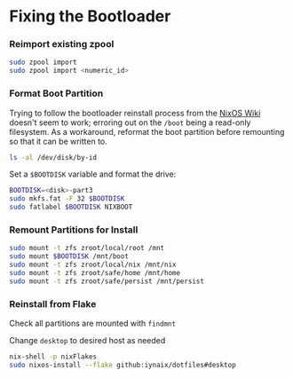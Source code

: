 # Fixing the Bootloader

### Reimport existing zpool
```sh
sudo zpool import
sudo zpool import <numeric_id>
```

### Format Boot Partition
Trying to follow the bootloader reinstall process from the [NixOS Wiki](https://nixos.wiki/wiki/Bootloader#From_an_installation_media) doesn't seem to work; erroring out on the `/boot` being a read-only filesystem. As a workaround, reformat the boot partition before remounting so that it can be written to.

```sh
ls -al /dev/disk/by-id
```

Set a `$BOOTDISK` variable and format the drive:

```sh
BOOTDISK=<disk>-part3
sudo mkfs.fat -F 32 $BOOTDISK
sudo fatlabel $BOOTDISK NIXBOOT
```

### Remount Partitions for Install

```sh
sudo mount -t zfs zroot/local/root /mnt
sudo mount $BOOTDISK /mnt/boot
sudo mount -t zfs zroot/local/nix /mnt/nix
sudo mount -t zfs zroot/safe/home /mnt/home
sudo mount -t zfs zroot/safe/persist /mnt/persist
```

### Reinstall from Flake

Check all partitions are mounted with `findmnt`

Change `desktop` to desired host as needed

```sh
nix-shell -p nixFlakes
sudo nixos-install --flake github:iynaix/dotfiles#desktop
```